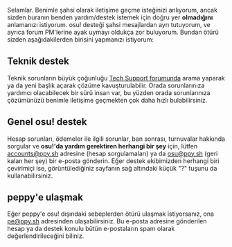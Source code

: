 Selamlar. Benimle şahsi olarak iletişime geçme isteğinizi anlıyorum, ancak sizden buranın benden yardım/destek istemek için doğru yer **olmadığını** anlamanızı istiyorum.  osu! desteği şahsi mesajlardan ayrı tutuyorum, ve ayrıca forum PM'lerine ayak uymayı oldukça zor buluyorum. Bundan ötürü sizden aşağıdakilerden birisini yapmanızı istiyorum:

## Teknik destek

Teknik sorunların büyük çoğunluğu [Tech Support forumunda](https://osu.ppy.sh/forum/5) arama yaparak ya da yeni başlık açarak çözüme kavuşturulabilir. Orada sorunlarınıza yardımcı olacabilecek bir sürü insan var, bu yüzden orada sorunlarınıza çözümünüzü benimle iletişime geçmekten çok daha hızlı bulabilirsiniz.

## Genel osu! destek

Hesap sorunları, ödemeler ile ilgili sorunlar, ban sonrası, turnuvalar hakkında sorgular ve **osu!'da yardım gerektiren herhangi bir şey** için, lütfen [accounts@ppy.sh](mailto:accounts@ppy.sh) adresine (hesap sorgulamaları) ya da [osu@ppy.sh](mailto:osu@ppy.sh) (geri kalan her şey) bir e-posta gönderin. Eğer destek ekibimizden herhangi biri çevirimiçi ise, görüntülediğiniz sayfanın sağ altındaki küçük "?" tuşunu da kullanabilirsiniz.

## peppy'e ulaşmak

Eğer peppy'e osu! dışındaki sebeplerden ötürü ulaşmak istiyorsanız, ona [pe@ppy.sh](mailto:pe@ppy.sh) adresinden ulaşabilirsiniz. Bu e-posta adresine gönderilen hesap ya da destek konulu bütün e-postaların spam olarak değerlendirileceğini biliniz.
